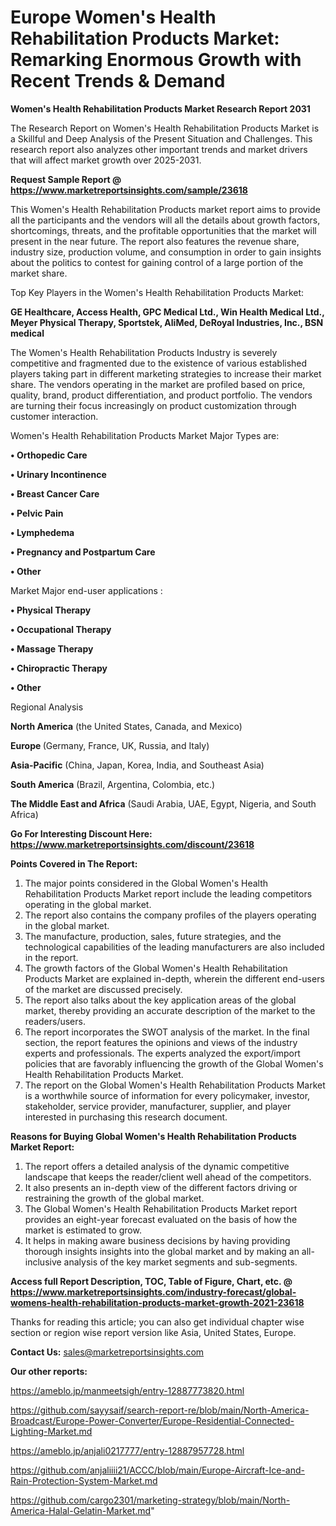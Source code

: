# Europe Women's Health Rehabilitation Products Market: Remarking Enormous Growth with Recent Trends & Demand

<strong>Women's Health Rehabilitation Products Market Research Report 2031</strong>

The Research Report on Women's Health Rehabilitation Products Market is a Skillful and Deep Analysis of the Present Situation and Challenges. This research report also analyzes other important trends and market drivers that will affect market growth over 2025-2031.

<strong>Request Sample Report @ <a href=https://www.marketreportsinsights.com/sample/23618>https://www.marketreportsinsights.com/sample/23618</a></strong>

This Women's Health Rehabilitation Products market report aims to provide all the participants and the vendors will all the details about growth factors, shortcomings, threats, and the profitable opportunities that the market will present in the near future. The report also features the revenue share, industry size, production volume, and consumption in order to gain insights about the politics to contest for gaining control of a large portion of the market share.

Top Key Players in the Women's Health Rehabilitation Products Market:

<strong>GE Healthcare, Access Health, GPC Medical Ltd., Win Health Medical Ltd., Meyer Physical Therapy, Sportstek, AliMed, DeRoyal Industries, Inc., BSN medical</strong>

The Women's Health Rehabilitation Products Industry is severely competitive and fragmented due to the existence of various established players taking part in different marketing strategies to increase their market share. The vendors operating in the market are profiled based on price, quality, brand, product differentiation, and product portfolio. The vendors are turning their focus increasingly on product customization through customer interaction.

Women's Health Rehabilitation Products Market Major Types are:

<strong>• Orthopedic Care

• Urinary Incontinence

• Breast Cancer Care

• Pelvic Pain

• Lymphedema

• Pregnancy and Postpartum Care

• Other</strong>

Market Major end-user applications :

<strong>• Physical Therapy

• Occupational Therapy

• Massage Therapy

• Chiropractic Therapy

• Other</strong>

Regional Analysis

</u><strong><b>North America</b></strong> (the United States, Canada, and Mexico)

<strong><b>Europe </b></strong>(Germany, France, UK, Russia, and Italy)

<strong><b>Asia-Pacific</b></strong> (China, Japan, Korea, India, and Southeast Asia)

<strong><b>South America</b></strong> (Brazil, Argentina, Colombia, etc.)

<strong><b>The Middle East and Africa</b></strong> (Saudi Arabia, UAE, Egypt, Nigeria, and South Africa)

<strong>Go For Interesting Discount Here: <a href=https://www.marketreportsinsights.com/discount/23618>https://www.marketreportsinsights.com/discount/23618</a></strong>

<strong>Points Covered in The Report:</strong>
<ol>
  <li>The major points considered in the Global Women's Health Rehabilitation Products Market report include the leading competitors operating in the global market.</li>
  <li>The report also contains the company profiles of the players operating in the global market.</li>
  <li>The manufacture, production, sales, future strategies, and the technological capabilities of the leading manufacturers are also included in the report.</li>
  <li>The growth factors of the Global Women's Health Rehabilitation Products Market are explained in-depth, wherein the different end-users of the market are discussed precisely.</li>
  <li>The report also talks about the key application areas of the global market, thereby providing an accurate description of the market to the readers/users.</li>
  <li>The report incorporates the SWOT analysis of the market. In the final section, the report features the opinions and views of the industry experts and professionals. The experts analyzed the export/import policies that are favorably influencing the growth of the Global Women's Health Rehabilitation Products Market.</li>
  <li>The report on the Global Women's Health Rehabilitation Products Market is a worthwhile source of information for every policymaker, investor, stakeholder, service provider, manufacturer, supplier, and player interested in purchasing this research document.</li>
</ol>
<strong>Reasons for Buying Global Women's Health Rehabilitation Products Market Report:</strong>

<ol>
  <li>The report offers a detailed analysis of the dynamic competitive landscape that keeps the reader/client well ahead of the competitors.</li>
  <li>It also presents an in-depth view of the different factors driving or restraining the growth of the global market.</li>
  <li>The Global Women's Health Rehabilitation Products Market report provides an eight-year forecast evaluated on the basis of how the market is estimated to grow.</li>
  <li>It helps in making aware business decisions by having providing thorough insights insights into the global market and by making an all-inclusive analysis of the key market segments and sub-segments.</li>
</ol>
<strong>Access full Report Description, TOC, Table of Figure, Chart, etc. @ <a href=https://www.marketreportsinsights.com/industry-forecast/global-womens-health-rehabilitation-products-market-growth-2021-23618>https://www.marketreportsinsights.com/industry-forecast/global-womens-health-rehabilitation-products-market-growth-2021-23618</a></strong>


Thanks for reading this article; you can also get individual chapter wise section or region wise report version like Asia, United States, Europe.

<strong>Contact Us:</strong>
sales@marketreportsinsights.com

<strong>Our other reports:</strong>

<a href=https://ameblo.jp/manmeetsigh/entry-12887773820.html>https://ameblo.jp/manmeetsigh/entry-12887773820.html</a>

<a href=https://github.com/sayysaif/search-report-re/blob/main/North-America-Broadcast/Europe-Power-Converter/Europe-Residential-Connected-Lighting-Market.md>https://github.com/sayysaif/search-report-re/blob/main/North-America-Broadcast/Europe-Power-Converter/Europe-Residential-Connected-Lighting-Market.md</a>

<a href=https://ameblo.jp/anjali0217777/entry-12887957728.html>https://ameblo.jp/anjali0217777/entry-12887957728.html</a>

<a href=https://github.com/anjaliiii21/ACCC/blob/main/Europe-Aircraft-Ice-and-Rain-Protection-System-Market.md>https://github.com/anjaliiii21/ACCC/blob/main/Europe-Aircraft-Ice-and-Rain-Protection-System-Market.md</a>

<a href=https://github.com/cargo2301/marketing-strategy/blob/main/North-America-Halal-Gelatin-Market.md>https://github.com/cargo2301/marketing-strategy/blob/main/North-America-Halal-Gelatin-Market.md</a>"

